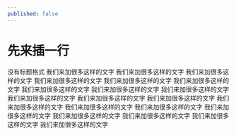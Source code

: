 ```yaml
---
published: false
---
```


#  先来插一行

没有标题格式 我们来加很多这样的文字  我们来加很多这样的文字 我们来加很多这样的文字 我们来加很多这样的文字 我们来加很多这样的文字 我们来加很多这样的文字 我们来加很多这样的文字 我们来加很多这样的文字 我们来加很多这样的文字 我们来加很多这样的文字 我们来加很多这样的文字 我们来加很多这样的文字
 我们来加很多这样的文字 我们来加很多这样的文字 我们来加很多这样的文字 我们来加很多这样的文字 我们来加很多这样的文字 我们来加很多这样的文字 我们来加很多这样的文字 我们来加很多这样的文字